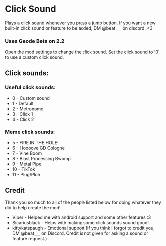 # Click Sound

Plays a click sound whenever you press a jump button.
If you want a new built-in click sound or feature to be added, DM @beat___ on discord. <3

### Uses Geode Beta on 2.2
Open the mod settings to change the click sound. Set the click sound to '0' to use a custom click sound.
## Click sounds:
### Useful click sounds:
- 0 - Custom sound
- 1 - Default
- 2 - Metronome
- 3 - Click 1
- 4 - Click 2
### Meme click sounds:
- 5 - FIRE IN THE HOLE!
- 6 - I loooove GD Cologne
- 7 - Vine Boom
- 8 - Blast Processing Bwomp
- 9 - Metal Pipe
- 10 - TikTok
- 11 - Plug/Pluh

## Credit
Thank you so much to all of the people listed below for doing whatever they did to help create the mod!
- Viper - Helped me with android support and some other features :3
- Sicariusblack - Helps with making some click sounds sound good!
- kittykatspaugh - Emotional support
(If you think I forgot to credit you, DM @beat___ on Discord. Credit is not given for asking a sound or feature request.)